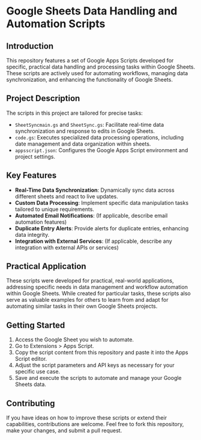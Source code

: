 # Google Sheets Data Handling and Automation Scripts

## Introduction
This repository features a set of Google Apps Scripts developed for specific, practical data handling and processing tasks within Google Sheets. These scripts are actively used for automating workflows, managing data synchronization, and enhancing the functionality of Google Sheets.

## Project Description
The scripts in this project are tailored for precise tasks:
- `SheetSyncmain.gs` and `SheetSync.gs`: Facilitate real-time data synchronization and response to edits in Google Sheets.
- `code.gs`: Executes specialized data processing operations, including date management and data organization within sheets.
- `appsscript.json`: Configures the Google Apps Script environment and project settings.

## Key Features
- **Real-Time Data Synchronization**: Dynamically sync data across different sheets and react to live updates.
- **Custom Data Processing**: Implement specific data manipulation tasks tailored to unique requirements.
- **Automated Email Notifications**: (If applicable, describe email automation features)
- **Duplicate Entry Alerts**: Provide alerts for duplicate entries, enhancing data integrity.
- **Integration with External Services**: (If applicable, describe any integration with external APIs or services)

## Practical Application
These scripts were developed for practical, real-world applications, addressing specific needs in data management and workflow automation within Google Sheets. While created for particular tasks, these scripts also serve as valuable examples for others to learn from and adapt for automating similar tasks in their own Google Sheets projects.

## Getting Started
1. Access the Google Sheet you wish to automate.
2. Go to Extensions > Apps Script.
3. Copy the script content from this repository and paste it into the Apps Script editor.
4. Adjust the script parameters and API keys as necessary for your specific use case.
5. Save and execute the scripts to automate and manage your Google Sheets data.

## Contributing
If you have ideas on how to improve these scripts or extend their capabilities, contributions are welcome. Feel free to fork this repository, make your changes, and submit a pull request.

